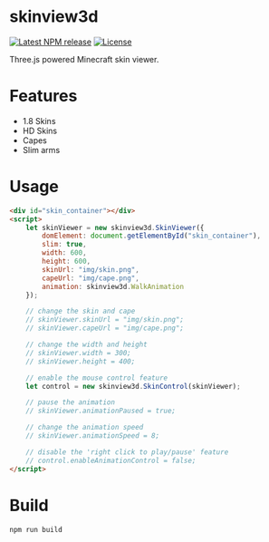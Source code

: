 skinview3d
========

[![Latest NPM release][npm-badge]][npm-badge-url]
[![License][license-badge]][license-badge-url]

Three.js powered Minecraft skin viewer.

# Features
* 1.8 Skins
* HD Skins
* Capes
* Slim arms

# Usage
```html
<div id="skin_container"></div>
<script>
	let skinViewer = new skinview3d.SkinViewer({
		domElement: document.getElementById("skin_container"),
		slim: true,
		width: 600,
		height: 600,
		skinUrl: "img/skin.png",
		capeUrl: "img/cape.png",
		animation: skinview3d.WalkAnimation
	});

	// change the skin and cape
	// skinViewer.skinUrl = "img/skin.png";
	// skinViewer.capeUrl = "img/cape.png";

	// change the width and height
	// skinViewer.width = 300;
	// skinViewer.height = 400;

	// enable the mouse control feature
	let control = new skinview3d.SkinControl(skinViewer);

	// pause the animation
	// skinViewer.animationPaused = true;

	// change the animation speed
	// skinViewer.animationSpeed = 8;

	// disable the 'right click to play/pause' feature
	// control.enableAnimationControl = false;
</script>
```

# Build
`npm run build`


[npm-badge]: https://img.shields.io/npm/v/skinview3d.svg
[npm-badge-url]: https://www.npmjs.com/package/skinview3d
[license-badge]: https://img.shields.io/npm/l/skinview3d.svg
[license-badge-url]: ./LICENSE
